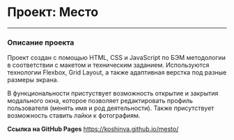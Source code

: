 # Проект: Место
---
### Описание проекта

Проект создан с помощью HTML, CSS и JavaScript по БЭМ методологии в соответствии с макетом и техническим заданием. Используются технологии Flexbox, Grid Layout, а также адаптивная верстка под разные размеры экрана. 

В функциональности пристуствует возможность открытие и закрытия модального окна, которое позволяет редактировать профиль пользователя (менять имя и род деятельности). Также присутствует возможность ставить лайки к фотографиям.

__Ссылка на GitHub Pages__ https://koshinva.github.io/mesto/